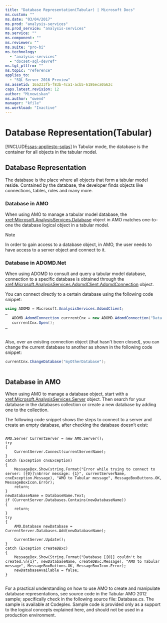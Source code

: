 ```yaml
---
title: "Database Representation(Tabular) | Microsoft Docs"
ms.custom: ""
ms.date: "03/04/2017"
ms.prod: "analysis-services"
ms.prod_service: "analysis-services"
ms.service: ""
ms.component: ""
ms.reviewer: ""
ms.suite: "pro-bi"
ms.technology: 
  - "analysis-services"
  - "docset-sql-devref"
ms.tgt_pltfrm: ""
ms.topic: "reference"
applies_to: 
  - "SQL Server 2016 Preview"
ms.assetid: 16a233fb-f83b-4ca1-acb5-6186eca0a62c
caps.latest.revision: 12
author: "Minewiskan"
ms.author: "owend"
manager: "kfile"
ms.workload: "Inactive"
---
```

# Database Representation(Tabular)
[!INCLUDE[ssas-appliesto-sqlas](../../../includes/ssas-appliesto-sqlas.md)]
  In Tabular mode, the database is the container for all objects in the tabular model.  
  
## Database Representation  
 The database is the place where all objects that form a tabular model reside. Contained by the database, the developer finds objects like connections, tables, roles and many more.  
  
### Database in AMO  
 When using AMO to manage a tabular model database, the <xref:Microsoft.AnalysisServices.Database> object in AMO matches one-to-one the database logical object in a tabular model.  
  
> [!NOTE]  
>  In order to gain access to a database object, in AMO, the user needs to have access to a server object and connect to it.  
  
### Database in ADOMD.Net  
 When using ADOMD to consult and query a tabular model database, connection to a specific database is obtained through the <xref:Microsoft.AnalysisServices.AdomdClient.AdomdConnection> object.  
  
 You can connect directly to a certain database using the following code snippet:  
  
```csharp  
using ADOMD = Microsoft.AnalysisServices.AdomdClient;  
…  
   ADOMD.AdomdConnection currrentCnx = new ADOMD.AdomdConnection("Data Source=<<server\instance>>;Catalog=<<database>>");  
   currrentCnx.Open();  
…  
  
```  
  
 Also, over an existing connection object (that hasn't been closed), you can change the current database to another as shown in the following code snippet:  
  
```csharp  
currentCnx.ChangeDatabase("myOtherDatabase");  
  
```  
  
## Database in AMO  
 When using AMO to manage a database object, start with a <xref:Microsoft.AnalysisServices.Server> object. Then search for your database in the databases collection or create a new database by adding one to the collection.  
  
 The following code snippet shows the steps to connect to a server and create an empty database, after checking the database doesn’t exist:  
  
```  
  
AMO.Server CurrentServer = new AMO.Server();  
try  
{  
    CurrentServer.Connect(currentServerName);  
}  
catch (Exception cnxException)  
{  
    MessageBox.Show(string.Format("Error while trying to connect to server: [{0}]\nError message: {1}", currentServerName, cnxException.Message), "AMO to Tabular message", MessageBoxButtons.OK, MessageBoxIcon.Error);  
    return;  
}  
newDatabaseName = DatabaseName.Text;  
if (CurrentServer.Databases.Contains(newDatabaseName))  
{  
    return;  
}  
try  
{  
    AMO.Database newDatabase = CurrentServer.Databases.Add(newDatabaseName);  
  
    CurrentServer.Update();  
}  
catch (Exception createDBxc)  
{  
    MessageBox.Show(String.Format("Database [{0}] couldn't be created.\n{1}", newDatabaseName, createDBxc.Message), "AMO to Tabular message", MessageBoxButtons.OK, MessageBoxIcon.Error);  
    newDatabaseAvailable = false;  
}  
  
```  
  
 For a practical understanding on how to use AMO to create and manipulate database representations, see source code in the Tabular AMO 2012 sample; specifically check in the following source file: Database.cs. The sample is available at Codeplex. Sample code is provided only as a support to the logical concepts explained here, and should not be used in a production environment.  
  
  
